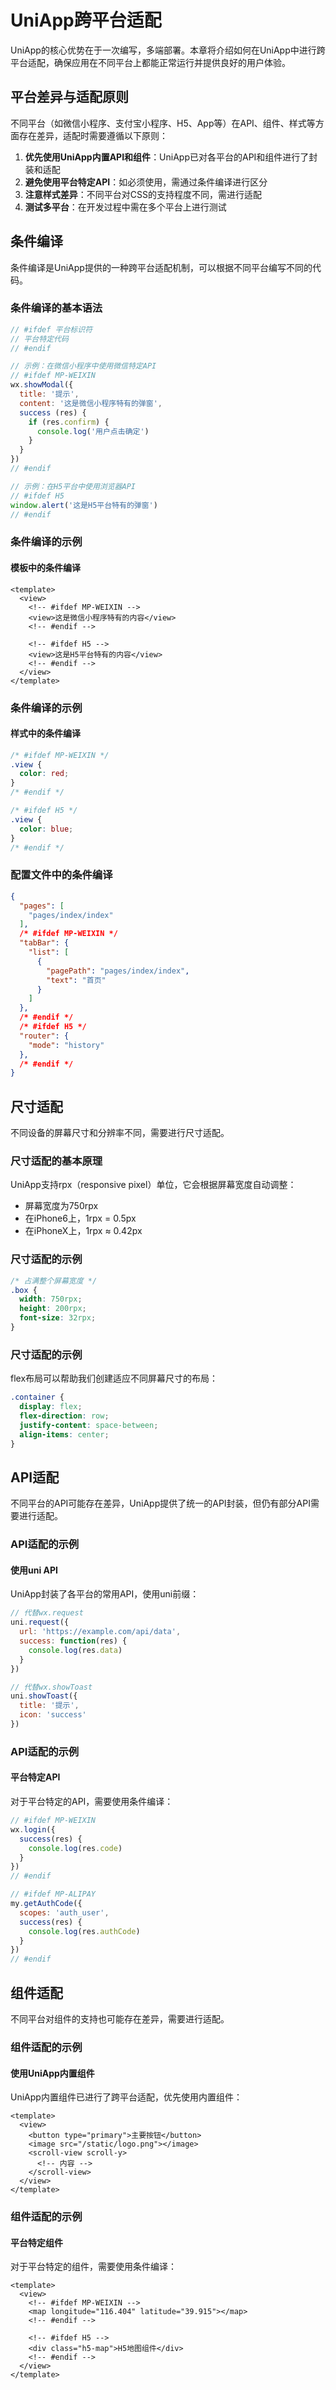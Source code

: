 # UniApp跨平台适配

UniApp的核心优势在于一次编写，多端部署。本章将介绍如何在UniApp中进行跨平台适配，确保应用在不同平台上都能正常运行并提供良好的用户体验。

## 平台差异与适配原则

不同平台（如微信小程序、支付宝小程序、H5、App等）在API、组件、样式等方面存在差异，适配时需要遵循以下原则：

1. **优先使用UniApp内置API和组件**：UniApp已对各平台的API和组件进行了封装和适配
2. **避免使用平台特定API**：如必须使用，需通过条件编译进行区分
3. **注意样式差异**：不同平台对CSS的支持程度不同，需进行适配
4. **测试多平台**：在开发过程中需在多个平台上进行测试

## 条件编译

条件编译是UniApp提供的一种跨平台适配机制，可以根据不同平台编写不同的代码。

### 条件编译的基本语法

```javascript
// #ifdef 平台标识符
// 平台特定代码
// #endif

// 示例：在微信小程序中使用微信特定API
// #ifdef MP-WEIXIN
wx.showModal({
  title: '提示',
  content: '这是微信小程序特有的弹窗',
  success (res) {
    if (res.confirm) {
      console.log('用户点击确定')
    }
  }
})
// #endif

// 示例：在H5平台中使用浏览器API
// #ifdef H5
window.alert('这是H5平台特有的弹窗')
// #endif
```

### 条件编译的示例

#### 模板中的条件编译

```vue
<template>
  <view>
    <!-- #ifdef MP-WEIXIN -->
    <view>这是微信小程序特有的内容</view>
    <!-- #endif -->

    <!-- #ifdef H5 -->
    <view>这是H5平台特有的内容</view>
    <!-- #endif -->
  </view>
</template>
```

### 条件编译的示例

#### 样式中的条件编译

```css
/* #ifdef MP-WEIXIN */
.view {
  color: red;
}
/* #endif */

/* #ifdef H5 */
.view {
  color: blue;
}
/* #endif */
```

### 配置文件中的条件编译

```json
{
  "pages": [
    "pages/index/index"
  ],
  /* #ifdef MP-WEIXIN */
  "tabBar": {
    "list": [
      {
        "pagePath": "pages/index/index",
        "text": "首页"
      }
    ]
  },
  /* #endif */
  /* #ifdef H5 */
  "router": {
    "mode": "history"
  },
  /* #endif */
}
```

## 尺寸适配

不同设备的屏幕尺寸和分辨率不同，需要进行尺寸适配。

### 尺寸适配的基本原理

UniApp支持rpx（responsive pixel）单位，它会根据屏幕宽度自动调整：

- 屏幕宽度为750rpx
- 在iPhone6上，1rpx = 0.5px
- 在iPhoneX上，1rpx ≈ 0.42px

### 尺寸适配的示例

```css
/* 占满整个屏幕宽度 */
.box {
  width: 750rpx;  
  height: 200rpx;
  font-size: 32rpx;
}
```

### 尺寸适配的示例  

flex布局可以帮助我们创建适应不同屏幕尺寸的布局：

```css
.container {
  display: flex;
  flex-direction: row;
  justify-content: space-between;
  align-items: center;
}
```

## API适配

不同平台的API可能存在差异，UniApp提供了统一的API封装，但仍有部分API需要进行适配。

### API适配的示例

#### 使用uni API

UniApp封装了各平台的常用API，使用uni前缀：

```javascript
// 代替wx.request
uni.request({
  url: 'https://example.com/api/data',
  success: function(res) {
    console.log(res.data)
  }
})

// 代替wx.showToast
uni.showToast({
  title: '提示',
  icon: 'success'
})
```

### API适配的示例

#### 平台特定API

对于平台特定的API，需要使用条件编译：

```javascript
// #ifdef MP-WEIXIN
wx.login({
  success(res) {
    console.log(res.code)
  }
})
// #endif

// #ifdef MP-ALIPAY
my.getAuthCode({
  scopes: 'auth_user',
  success(res) {
    console.log(res.authCode)
  }
})
// #endif
```

## 组件适配

不同平台对组件的支持也可能存在差异，需要进行适配。

### 组件适配的示例

#### 使用UniApp内置组件

UniApp内置组件已进行了跨平台适配，优先使用内置组件：

```vue
<template>
  <view>
    <button type="primary">主要按钮</button>
    <image src="/static/logo.png"></image>
    <scroll-view scroll-y>
      <!-- 内容 -->
    </scroll-view>
  </view>
</template>
```

### 组件适配的示例

#### 平台特定组件

对于平台特定的组件，需要使用条件编译：

```vue
<template>
  <view>
    <!-- #ifdef MP-WEIXIN -->
    <map longitude="116.404" latitude="39.915"></map>
    <!-- #endif -->

    <!-- #ifdef H5 -->
    <div class="h5-map">H5地图组件</div>
    <!-- #endif -->
  </view>
</template>
```